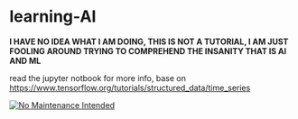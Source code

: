 # learning-AI

**I HAVE NO IDEA WHAT I AM DOING, THIS IS NOT A TUTORIAL, I AM JUST FOOLING AROUND TRYING TO COMPREHEND THE INSANITY THAT IS AI AND ML**

read the jupyter notbook for more info, base on https://www.tensorflow.org/tutorials/structured_data/time_series

[![No Maintenance Intended](http://unmaintained.tech/badge.svg)](http://unmaintained.tech/)